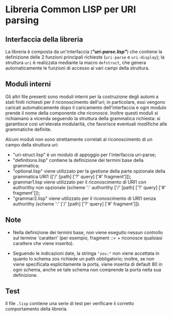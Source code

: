 # Libreria **Common LISP** per **URI parsing**

## Interfaccia della libreria
La libreria è composta da un'interfaccia (***"uri-parse.lisp"***) che contiene la definizione delle 
2 funzioni principali richieste (<code>uri-parse</code> e <code>uri-display</code>); la struttura <code>uri</code> è realizzata mediante
la macro <code>defstruct</code>, che genera automaticamente le funzioni di accesso ai vari campi della struttura.

## Moduli interni
Gli altri file presenti sono moduli interni per la costruzione degli automi a stati finiti richiesti per
il riconoscimento dell'uri; in particolare, essi vengono caricati automaticamente dopo il caricamento
dell'interfaccia e ogni modulo prende il nome della componente che riconosce. Inoltre questi moduli si 
richiamano a vicenda seguendo la struttura della grammatica richiesta: si garantisce così un'elevata 
modularità, che favorisce eventuali modifiche alle grammatiche definite.

Alcuni moduli non sono strettamente correlati al riconoscimento di un campo della struttura uri:

- "uri-struct.lisp" è un modulo di appoggio per l'interfaccia uri-parse;
- "definitions.lisp" contiene la definizione dei termini base della grammatica;
- "optional.lisp" viene utilizzato per la gestione della parte opzionale della grammatica URI1
(['/' [path] ['?' query] ['#' fragment']]);
- grammar1.lisp viene utilizzato per il riconoscimento di URI1 con authorithy non opzionale
(scheme ':' authorithy ['/' [path] ['?' query] ['#' fragment']]);
- "grammar2.lisp" viene utilizzato per il riconoscimento di URI1 senza authorithy 
(scheme ':' ['/' [path] ['?' query] ['#' fragment']]).

## Note

- Nella definizione dei termini base, non viene eseguito nessun controllo sul termine 'caratteri'
(per esempio, fragment ::= <caratteri>+ riconosce qualsiasi carattere che viene inserito).


- Seguendo le indicazioni date, la stringa <code>"zos:"</code> non viene accettata in quanto lo schema zos richiede un path
obbligatorio; inoltre, se non viene specificata esplicitamente la porta, viene inserita di default 80 in ogni schema,
anche se tale schema non comprende la porta nella sua definizione.

## Test
Il file <code>.lisp</code> contiene una serie di test per verificare il corretto comportamento della libreria.

